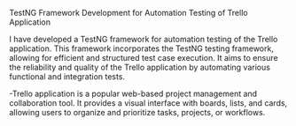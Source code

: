 TestNG Framework Development for Automation Testing of Trello Application

I have developed a TestNG framework for automation testing of the Trello application. This framework incorporates the TestNG testing framework, allowing for efficient and structured test case execution. It aims to ensure the reliability and quality of the Trello application by automating various functional and integration tests.

-Trello application is a popular web-based project management and collaboration tool. It provides a visual interface with boards, lists, and cards, allowing users to organize and prioritize tasks, projects, or workflows.
